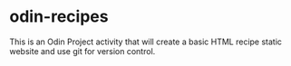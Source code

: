 # odin-recipes

This is an Odin Project activity that will create a basic HTML recipe static website and use git for version control.